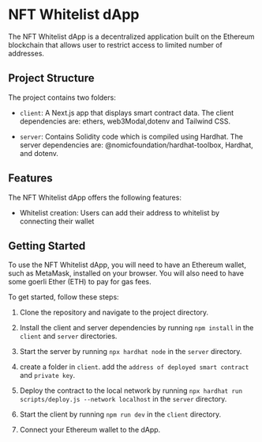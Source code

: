 # NFT Whitelist dApp

The NFT Whitelist dApp is a decentralized application built on the Ethereum blockchain that allows user to restrict access to limited number of addresses.
## Project Structure

The project contains two folders:

- `client`: A Next.js app that displays smart contract data. The client dependencies are: ethers, web3Modal,dotenv and Tailwind CSS.

- `server`: Contains Solidity code which is compiled using Hardhat. The server dependencies are: @nomicfoundation/hardhat-toolbox, Hardhat, and dotenv.

## Features

The NFT Whitelist dApp offers the following features:

- Whitelist creation: Users can add their address to whitelist by connecting their wallet

## Getting Started

To use the NFT Whitelist dApp, you will need to have an Ethereum wallet, such as MetaMask, installed on your browser. You will also need to have some goerli Ether (ETH) to pay for gas fees.

To get started, follow these steps:

1. Clone the repository and navigate to the project directory.

2. Install the client and server dependencies by running `npm install` in the `client` and `server` directories.

3. Start the server by running `npx hardhat node` in the `server` directory.

4. create a folder in `client`. add the `address of deployed smart contract` and `private key`.

5. Deploy the contract to the local network by running `npx hardhat run scripts/deploy.js --network localhost` in the `server` directory.

6. Start the client by running `npm run dev` in the `client` directory.

7. Connect your Ethereum wallet to the dApp.


